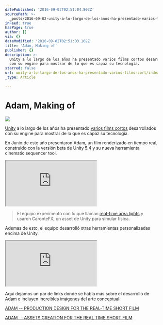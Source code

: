 ```yaml
---
datePublished: '2016-09-02T02:51:04.802Z'
sourcePath: >-
  _posts/2016-09-02-unity-a-lo-largo-de-los-anos-ha-presentado-varios-films-cort.md
inFeed: true
hasPage: true
author: []
via: {}
dateModified: '2016-09-02T02:51:03.182Z'
title: 'Adam, Making of'
publisher: {}
description: >-
  Unity a lo largo de los años ha presentado varios films cortos desarrollados
  con su engine para mostrar de lo que es capaz su tecnología.
starred: false
url: unity-a-lo-largo-de-los-anos-ha-presentado-varios-films-cort/index.html
_type: Article

---
```

# **Adam, Making of**
![](https://the-grid-user-content.s3-us-west-2.amazonaws.com/9440c6ee-9370-4d86-a062-3dd2d7df12f4.jpg)

[Unity][0] a lo largo de los años ha presentado [varios films cortos][1] desarrollados con su engine para mostrar de lo que es capaz su tecnología.

En Junio de este año presentaron Adam, un film renderizado en tiempo real, construido con la versión beta de Unity 5.4 y su nueva herramienta cinematic sequencer tool.

<iframe src="https://the-grid.github.io/ed-userhtml/?g=eJw9UEFOwzAQ_IrlAzfqlEgVausiuCB-wK1ynA22tM6a9abGvycqEbeZ0Wg0M-c4sUugPLpSrG60yDLAY0bXgLWSlsFqgR8xQRJqVeMowepD12kVIH4Fsbo_PGtV2FsdRPLRmFrrbkvaeUoG0gCjef_86LBv32_8-nIDLpFm2z-4lE8MaPd3NJUNuEUoxBHs052WQLWAYx9s9y_EeaLNHm9XJDdeM2H0bRNrojVA2M0lO4ZZtHKIVKcFsXgGmNdpvMBaXhquOwfiEfjYnfTlbP6OufwCR7VmHA" style=""></iframe>

> El equipo experimentó con lo que llaman [real-time area lights][2] y usaron CaronteFX, un asset de Unity para simular física. 

Ademas de esto, el equipo desarrolló otras herramientas personalizadas encima de Unity.

<iframe src="https://the-grid.github.io/ed-userhtml/?g=eJw9UEFqAzEQ-4qZQ2-Nt00IJYlTeisUesgHgtc7GxtsjxnPxt3fd0mX3iQhhKRTGNkmVC7aWg3MNMnU43OJdkYGJXNBA4I_or2kCKqFQbyBfdeB8hhuXgxs92-gKjsDXqQctG6tbdakjaOkMfU46O5z57--y-Xjsnu_I9dA2WyfbCpHxmheHmisK7CTkA8DmtcHrZ5aRcvOm-5fCHmk1R7u10h2uBaKwc2r2BItAcI212IZs4CyMVIbpxirY8S8TOMJl_Iyx2VnTzwgH7ojnE_675jzLwW9Zbw" style=""></iframe>

Aquí dejamos un par de links donde se habla más sobre el desarrollo de Adam e incluyen increíbles imágenes del arte conceptual: 

[ADAM -- PRODUCTION DESIGN FOR THE REAL-TIME SHORT FILM][3]

[ADAM -- ASSETS CREATION FOR THE REAL TIME SHORT FILM][4]

[0]: http://unity3d.com/
[1]: https://unity3d.com/unity/demos
[2]: https://labs.unity.com/article/real-time-polygonal-light-shading-linearly-transformed-cosines?_ga=1.5331187.1713678500.1471375219
[3]: https://blogs.unity3d.com/2016/07/07/adam-production-design-for-the-real-time-short-film/?_ga=1.261364813.1713678500.1471375219
[4]: https://blogs.unity3d.com/2016/08/09/adam-assets-creation-for-the-real-time-short-film/?_ga=1.261364813.1713678500.1471375219